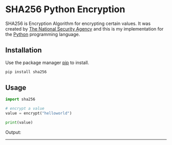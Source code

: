 # SHA256 Python Encryption

SHA256 is Encryption Algorithm for encrypting certain values. It was created by [The National Security Agency](https://en.wikipedia.org/wiki/SHA-2) and this is my implementation for the  [Python](https://www.python.org/) programming language.

## Installation

Use the package manager [pip](https://pip.pypa.io/en/stable/) to install.

```bash
pip install sha256
```

## Usage

```python
import sha256

# encrypt a value
value = encrypt("helloworld")

print(value)
```

Output: 

---
